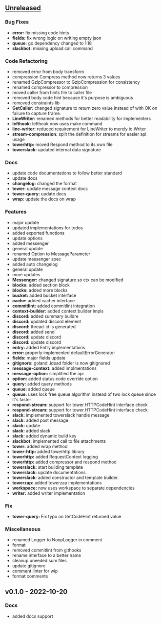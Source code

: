 <a name="unreleased"></a>
## [Unreleased]

### Bug Fixes
- **error:** fix missing code hints
- **fields:** fix wrong logic on writing empty json
- **queue:** go dependency changed to 1.18
- **slackbot:** missing upload call command

### Code Refactoring
- removed error from body transform
- compression Compress method now returns 3 values
- renamed GzipCompressor to GzipCompression for consistency
- renamed compressor to compression
- moved caller from hints file to caller file
- removed body code hint because it's purpose is ambiguous
- removed constraints lib
- **GetCaller:** changed signature to return zero value instead of with OK on failure to capture frame.
- **LineWriter:** renamed methods for better readability for implementers
- **lefthook:** lefthook now uses make command
- **line-writer:** reduced requirement for LineWriter to merely io.Writer
- **stream-compression:** split the definition for streams for easier api usage
- **towerhttp:** moved Respond method to its own file
- **towerslack:** updated internal data signature

### Docs
- update code documentations to follow better standard
- update docs
- **changelog:** changed the format
- **tower:** update message context docs
- **tower-query:** update docs
- **wrap:** update the docs on wrap

### Features
- major update
- updated implementations for todos
- added exported functions
- update options
- added messenger
- general update
- renamed Option to MessageParameter
- update messenger spec
- added auto changelog
- general update
- more updates
- **Messenger:** changed signature so ctx can be modified
- **blocks:** added section block
- **blocks:** added more blocks
- **bucket:** added bucket interface
- **cache:** added cacher interface
- **commitlint:** added commitlint integration
- **context-builder:** added context builder impls
- **discord:** added summary buildre
- **discord:** updated discord element
- **discord:** thread-id is generated
- **discord:** added send
- **discord:** update discord
- **discord:** update discord
- **entry:** added Entry implementations
- **error:** properly implemented defaultErrorGenerator
- **fields:** major fields update
- **gitignore:** goland .idead folder is now gitignored
- **message-context:** added implmentations
- **message-option:** simplified the api
- **option:** added status code override option
- **query:** added query methods
- **queue:** added queue
- **queue:** uses lock free queue algorithm instead of two lock queue since it's faster
- **respond-stream:** support for tower.HTTPCodeHint interface check
- **respond-stream:** support for tower.HTTPCodeHint interface check
- **slack:** implemented towerslack handle message
- **slack:** added post message
- **slack:** update
- **slack:** added slack
- **slack:** added dynamic build key
- **slackbot:** implemented call to file attachments
- **tower:** added wrap method
- **tower-http:** added towerhttp library
- **towerhttp:** added RequestContext logging
- **towerhttp:** added compressor and respond method
- **towerslack:** start building template
- **towerslack:** update documentations.
- **towerslack:** added constructor and template builder.
- **towerzap:** added towerzap implementations
- **workspace:** now uses workspace to separate dependencies
- **writer:** added writer implementation

### Fix
- **tower-query:** Fix typo on GetCodeHint returned value

### Miscellaneous
- renamed Logger to NoopLogger in comment
- format
- removed commitlint from githooks
- rename interface to a better name
- cleanup uneeded sum files
- update gitignore
- comment linter for wip
- format comments


<a name="v0.1.0"></a>
## v0.1.0 - 2022-10-20
### Docs
- added docs support


[Unreleased]: https://github.com/tigorlazuardi/tower/compare/v0.1.0...HEAD
